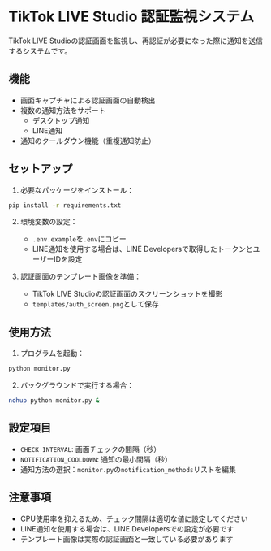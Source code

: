 # TikTok LIVE Studio 認証監視システム

TikTok LIVE Studioの認証画面を監視し、再認証が必要になった際に通知を送信するシステムです。

## 機能

- 画面キャプチャによる認証画面の自動検出
- 複数の通知方法をサポート
  - デスクトップ通知
  - LINE通知
- 通知のクールダウン機能（重複通知防止）

## セットアップ

1. 必要なパッケージをインストール：
```bash
pip install -r requirements.txt
```

2. 環境変数の設定：
   - `.env.example`を`.env`にコピー
   - LINE通知を使用する場合は、LINE Developersで取得したトークンとユーザーIDを設定

3. 認証画面のテンプレート画像を準備：
   - TikTok LIVE Studioの認証画面のスクリーンショットを撮影
   - `templates/auth_screen.png`として保存

## 使用方法

1. プログラムを起動：
```bash
python monitor.py
```

2. バックグラウンドで実行する場合：
```bash
nohup python monitor.py &
```

## 設定項目

- `CHECK_INTERVAL`: 画面チェックの間隔（秒）
- `NOTIFICATION_COOLDOWN`: 通知の最小間隔（秒）
- 通知方法の選択：`monitor.py`の`notification_methods`リストを編集

## 注意事項

- CPU使用率を抑えるため、チェック間隔は適切な値に設定してください
- LINE通知を使用する場合は、LINE Developersでの設定が必要です
- テンプレート画像は実際の認証画面と一致している必要があります